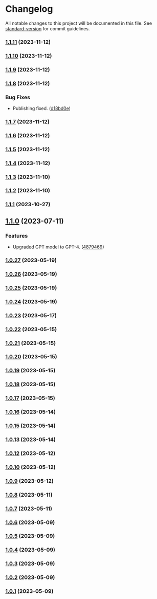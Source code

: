 # Changelog

All notable changes to this project will be documented in this file. See [standard-version](https://github.com/conventional-changelog/standard-version) for commit guidelines.

### [1.1.11](https://github.com/honzachalupa/logger/compare/v1.1.10...v1.1.11) (2023-11-12)

### [1.1.10](https://github.com/honzachalupa/logger/compare/v1.1.9...v1.1.10) (2023-11-12)

### [1.1.9](https://github.com/honzachalupa/logger/compare/v1.1.8...v1.1.9) (2023-11-12)

### [1.1.8](https://github.com/honzachalupa/logger/compare/v1.1.7...v1.1.8) (2023-11-12)


### Bug Fixes

* Publishing fixed. ([d18bd0e](https://github.com/honzachalupa/logger/commit/d18bd0efb8b541c682aa23bcd36211e85a77ac42))

### [1.1.7](https://github.com/honzachalupa/logger/compare/v1.1.6...v1.1.7) (2023-11-12)

### [1.1.6](https://github.com/honzachalupa/logger/compare/v1.1.5...v1.1.6) (2023-11-12)

### [1.1.5](https://github.com/honzachalupa/logger/compare/v1.1.4...v1.1.5) (2023-11-12)

### [1.1.4](https://github.com/honzachalupa/logger/compare/v1.1.3...v1.1.4) (2023-11-12)

### [1.1.3](https://github.com/honzachalupa/logger/compare/v1.1.2...v1.1.3) (2023-11-10)

### [1.1.2](https://github.com/honzachalupa/logger/compare/v1.1.1...v1.1.2) (2023-11-10)

### [1.1.1](https://github.com/honzachalupa/logger/compare/v0.0.0...v1.1.1) (2023-10-27)

## [1.1.0](https://github.com/honzachalupa/admin/compare/v1.0.27...v1.1.0) (2023-07-11)


### Features

* Upgraded GPT model to GPT-4. ([4879469](https://github.com/honzachalupa/admin/commit/4879469794f6532e081d8629b7234a991fa28185))

### [1.0.27](https://github.com/honzachalupa/admin/compare/v1.0.26...v1.0.27) (2023-05-19)

### [1.0.26](https://github.com/honzachalupa/admin/compare/v1.0.25...v1.0.26) (2023-05-19)

### [1.0.25](https://github.com/honzachalupa/admin/compare/v1.0.24...v1.0.25) (2023-05-19)

### [1.0.24](https://github.com/honzachalupa/admin/compare/v1.0.23...v1.0.24) (2023-05-19)

### [1.0.23](https://github.com/honzachalupa/admin/compare/v1.0.22...v1.0.23) (2023-05-17)

### [1.0.22](https://github.com/honzachalupa/admin/compare/v1.0.21...v1.0.22) (2023-05-15)

### [1.0.21](https://github.com/honzachalupa/admin/compare/v1.0.20...v1.0.21) (2023-05-15)

### [1.0.20](https://github.com/honzachalupa/admin/compare/v1.0.19...v1.0.20) (2023-05-15)

### [1.0.19](https://github.com/honzachalupa/admin/compare/v1.0.18...v1.0.19) (2023-05-15)

### [1.0.18](https://github.com/honzachalupa/admin/compare/v1.0.17...v1.0.18) (2023-05-15)

### [1.0.17](https://github.com/honzachalupa/admin/compare/v1.0.16...v1.0.17) (2023-05-15)

### [1.0.16](https://github.com/honzachalupa/admin/compare/v1.0.15...v1.0.16) (2023-05-14)

### [1.0.15](https://github.com/honzachalupa/admin/compare/v1.0.12...v1.0.15) (2023-05-14)

### [1.0.13](https://github.com/honzachalupa/admin/compare/v1.0.12...v1.0.13) (2023-05-14)

### [1.0.12](https://github.com/honzachalupa/admin/compare/v1.0.10...v1.0.12) (2023-05-12)

### [1.0.10](https://github.com/honzachalupa/admin/compare/v1.0.9...v1.0.10) (2023-05-12)

### [1.0.9](https://github.com/honzachalupa/admin/compare/v1.0.8...v1.0.9) (2023-05-12)

### [1.0.8](https://github.com/honzachalupa/admin/compare/v1.0.7...v1.0.8) (2023-05-11)

### [1.0.7](https://github.com/honzachalupa/admin/compare/v1.0.6...v1.0.7) (2023-05-11)

### [1.0.6](https://github.com/honzachalupa/admin/compare/v1.0.5...v1.0.6) (2023-05-09)

### [1.0.5](https://github.com/honzachalupa/admin/compare/v1.0.4...v1.0.5) (2023-05-09)

### [1.0.4](https://github.com/honzachalupa/admin/compare/v1.0.3...v1.0.4) (2023-05-09)

### [1.0.3](https://github.com/honzachalupa/admin/compare/v1.0.2...v1.0.3) (2023-05-09)

### [1.0.2](https://github.com/honzachalupa/admin/compare/v1.0.1...v1.0.2) (2023-05-09)

### [1.0.1](https://github.com/honzachalupa/admin/compare/v1.0.13...v1.0.1) (2023-05-09)
